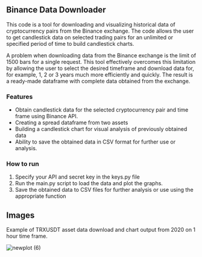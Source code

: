 ## Binance Data Downloader 

This code is a tool for downloading and visualizing historical data of cryptocurrency pairs from the Binance exchange. The code allows the user to get candlestick data on selected trading pairs for an unlimited or specified period of time to build candlestick charts.

A problem when downloading data from the Binance exchange is the limit of 1500 bars for a single request. This tool effectively overcomes this limitation by allowing the user to select the desired timeframe and download data for, for example, 1, 2 or 3 years much more efficiently and quickly. The result is a ready-made dataframe with complete data obtained from the exchange.

### Features

- Obtain candlestick data for the selected cryptocurrency pair and time frame using Binance API.
- Creating a spread dataframe from two assets
- Building a candlestick chart for visual analysis of previously obtained data
- Ability to save the obtained data in CSV format for further use or analysis.

### How to run
1. Specify your API and secret key in the keys.py file
2. Run the main.py script to load the data and plot the graphs.
3. Save the obtained data to CSV files for further analysis or use using the appropriate function

## Images

Example of TRXUSDT asset data download and chart output from 2020 on 1 hour time frame.

![newplot (6)](https://github.com/nonisich/Binance-Data-Downloader/assets/109261916/2a2b28d6-6a04-4f55-8593-80ead9ff6195)
